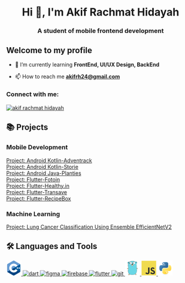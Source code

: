 <h1 align="center">Hi 👋, I'm Akif Rachmat Hidayah</h1>
<h3 align="center">A student of mobile frontend development</h3>

<h2> Welcome to my profile </h2>

- 🌱 I’m currently learning **FrontEnd, UI/UX Design, BackEnd**

- 📫 How to reach me **akifrh24@gmail.com**

<h3 align="left">Connect with me:</h3>
<p align="left">
<a href="https://www.linkedin.com/in/akif-rachmat-hidayah-10a559256/" target="blank"><img align="center" src="https://raw.githubusercontent.com/rahuldkjain/github-profile-readme-generator/master/src/images/icons/Social/linked-in-alt.svg" alt="akif rachmat hidayah" height="30" width="40" /></a>
</p>

## 📚 Projects
### Mobile Development
<a href = "https://github.com/capstone-adventrack/md-adventrack.git">Project: Android Kotlin-Adventrack</a><br>
<a href = "https://github.com/ashenladd/storie.git">Project: Android Kotlin-Storie</a><br>
<a href = "https://github.com/ashenladd/planties.git">Project: Android Java-Planties</a><br>
<a href = "https://github.com/foto-in/frontend-foto-in.git">Project: Flutter-Fotoin</a><br>
<a href = "https://github.com/ashenladd/healthy_in.git">Project: Flutter-Healthy.in</a><br>
<a href = "https://github.com/ashenladd/transsave.git">Project: Flutter-Transave</a><br>
<a href = "https://github.com/ashenladd/recipe_box.git">Project: Flutter-RecipeBox</a><br>

### Machine Learning
<a href = "https://github.com/ashenladd/LungCancer-EfficientNet-Ensemble">Project: Lung Cancer Classification Using Ensemble EfficientNetV2</a><br>

## 🛠️ Languages and Tools 
<p align="left"> <a href="https://www.w3schools.com/cpp/" target="_blank" rel="noreferrer"> <img src="https://raw.githubusercontent.com/devicons/devicon/master/icons/cplusplus/cplusplus-original.svg" alt="cplusplus" width="40" height="40"/> </a> <a href="https://dart.dev" target="_blank" rel="noreferrer"> <img src="https://www.vectorlogo.zone/logos/dartlang/dartlang-icon.svg" alt="dart" width="40" height="40"/> </a> <a href="https://www.figma.com/" target="_blank" rel="noreferrer"> <img src="https://www.vectorlogo.zone/logos/figma/figma-icon.svg" alt="figma" width="40" height="40"/> </a> <a href="https://firebase.google.com/" target="_blank" rel="noreferrer"> <img src="https://www.vectorlogo.zone/logos/firebase/firebase-icon.svg" alt="firebase" width="40" height="40"/> </a> <a href="https://flutter.dev" target="_blank" rel="noreferrer"> <img src="https://www.vectorlogo.zone/logos/flutterio/flutterio-icon.svg" alt="flutter" width="40" height="40"/> </a> <a href="https://git-scm.com/" target="_blank" rel="noreferrer"> <img src="https://www.vectorlogo.zone/logos/git-scm/git-scm-icon.svg" alt="git" width="40" height="40"/> </a> <a href="https://golang.org" target="_blank" rel="noreferrer"> <img src="https://raw.githubusercontent.com/devicons/devicon/master/icons/go/go-original.svg" alt="go" width="40" height="40"/> </a> <a href="https://developer.mozilla.org/en-US/docs/Web/JavaScript" target="_blank" rel="noreferrer"> <img src="https://raw.githubusercontent.com/devicons/devicon/master/icons/javascript/javascript-original.svg" alt="javascript" width="40" height="40"/> </a> <a href="https://www.python.org" target="_blank" rel="noreferrer"> <img src="https://raw.githubusercontent.com/devicons/devicon/master/icons/python/python-original.svg" alt="python" width="40" height="40"/> </a> </p>


